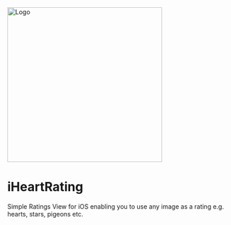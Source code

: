 <img src="https://raw.github.com/garethpaul/iheartrating/master/assets/logo.png" alt="Logo" style="width: 350px;"/>

# iHeartRating
Simple Ratings View for iOS enabling you to use any image as a rating e.g. hearts, stars, pigeons etc.
